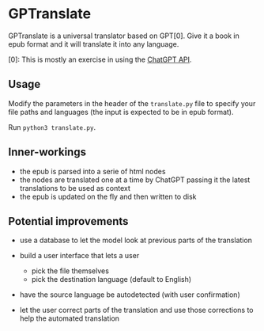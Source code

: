 # GPTranslate

GPTranslate is a universal translator based on GPT[0].
Give it a book in epub format and it will translate it into any language.

[0]: This is mostly an exercise in using the [ChatGPT API](https://platform.openai.com/docs/guides/chat).

## Usage

Modify the parameters in the header of the `translate.py` file to specify your file paths and languages (the input is expected to be in epub format).

Run `python3 translate.py`.

## Inner-workings

* the epub is parsed into a serie of html nodes
* the nodes are translated one at a time by ChatGPT
  passing it the latest translations to be used as context
* the epub is updated on the fly and then written to disk

## Potential improvements

* use a database to let the model look at previous parts of the translation

* build a user interface that lets a user 
    * pick the file themselves
    * pick the destination language (default to English)
* have the source language be autodetected
  (with user confirmation)
* let the user correct parts of the translation and use those corrections to help the automated translation
